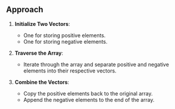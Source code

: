 ## Approach

1. **Initialize Two Vectors**:
   - One for storing positive elements.
   - One for storing negative elements.

2. **Traverse the Array**:
   - Iterate through the array and separate positive and negative elements into their respective vectors.

3. **Combine the Vectors**:
   - Copy the positive elements back to the original array.
   - Append the negative elements to the end of the array.
